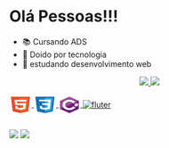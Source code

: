 # Olá Pessoas!!!

- 📚  Cursando ADS
- 🤪  Doido por tecnologia 
- 🌱  estudando desenvolvimento web 
<div align="center">
  <a href="https://github.com/lucasmartins457">
  <img height="120em" src="https://github-readme-stats.vercel.app/api?username=lucasmartins457&show_icons=true&theme=dracula&include_all_commits=true&count_private=true"/>
  <img height="120em" src="https://github-readme-stats.vercel.app/api/top-langs/?username=lucasmartins457&layout=compact&langs_count=7&theme=dracula"/>
</div>

<div style="display: inline_block"><br>
  
  <img align="center" alt="HTML" height="30" width="40" src="https://raw.githubusercontent.com/devicons/devicon/master/icons/html5/html5-original.svg">
  <img align="center" alt="CSS" height="30" width="40" src="https://raw.githubusercontent.com/devicons/devicon/master/icons/css3/css3-original.svg">
  <img align="center" alt="Csharp" height="30" width="40" src="https://raw.githubusercontent.com/devicons/devicon/master/icons/csharp/csharp-original.svg">
  <img align="center" alt="fluter" height="30" width="40" src="https://cdn.jsdelivr.net/gh/devicons/devicon/icons/flutter/flutter-original.svg">
</div>
 
##
 
<div> 
  
  <a href="https://www.instagram.com/lucasmartins4425/" target="_blank"><img src="https://img.shields.io/badge/-Instagram-%23E4405F?style=for-the-badge&logo=instagram&logoColor=white" target="_blank"></a>
  <a href = "https://mail.google.com/mail/u/2/#inbox"><img src="https://img.shields.io/badge/-Gmail-%23333?style=for-the-badge&logo=gmail&logoColor=white" target="_blank"></a>
  
  

</div>

 
